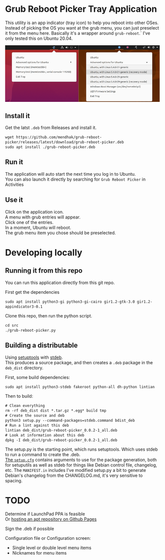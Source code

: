 # Grub Reboot Picker Tray Application

This utility is an app indicator (tray icon) to help you reboot into other OSes.  Instead of picking the OS you want at the grub menu, you can just preselect it from the menu here. 
Basically it's a wrapper around `grub-reboot`.` I've only tested this on Ubuntu 20.04. 

![screenshot](assets/screenshot.png) 

## Install it

Get the latst `.deb` from Releases and install it. 

```
wget https://github.com/mendhak/grub-reboot-picker/releases/latest/download/grub-reboot-picker.deb
sudo apt install ./grub-reboot-picker.deb
```

## Run it

The application will auto start the next time you log in to Ubuntu.  
You can also launch it directly by searching for `Grub Reboot Picker` in Activities


## Use it

Click on the application icon.  
A menu with grub entries will appear.  
Click one of the entries.  
In a moment, Ubuntu will reboot.  
The grub menu item you chose should be preselected. 


# Developing locally

## Running it from this repo

You can run this application directly from this git repo.  

First get the dependencies
```
sudo apt install python3-gi python3-gi-cairo gir1.2-gtk-3.0 gir1.2-appindicator3-0.1

```

Clone this repo, then run the python script. 

```
cd src
./grub-reboot-picker.py
```



## Building a distributable

Using [setuptools](https://setuptools.readthedocs.io/en/latest/) with [stdeb](https://github.com/astraw/stdeb).  
This produces a source package, and then creates a `.deb` package in the `deb_dist` directory. 

First, some build dependencies:

```
sudo apt install python3-stdeb fakeroot python-all dh-python lintian
```

Then to build:

```
# Clean everything
rm -rf deb_dist dist *.tar.gz *.egg* build tmp
# Create the source and deb
python3 setup.py --command-packages=stdeb.command bdist_deb
# Run a lint against this deb
lintian deb_dist/grub-reboot-picker_0.0.2-1_all.deb
# Look at information about this deb
dpkg -I deb_dist/grub-reboot-picker_0.0.2-1_all.deb
```

The setup.py is the starting point, which runs setuptools.  Which uses stdeb to run a command to create the .deb.  
[The `setup.cfg`](https://github.com/astraw/stdeb#stdeb-distutils-command-options) contains arguments to use for the package generation, both for setuputils as well as stdeb for things like Debian control file, changelog, etc. 
The `MANIFEST.in` includes 
I've modified setup.py a bit to generate Debian's changelog from the CHANGELOG.md, it's very sensitive to spacing.  

# TODO

Determine if LaunchPad PPA is feasible   
Or [hosting an apt repository on Github Pages](https://pmateusz.github.io/linux/2017/06/30/linux-secure-apt-repository.html)

Sign the .deb if possible  

Configuration file or Configuration screen: 
* Single level or double level menu items
* Nicknames for menu items  

